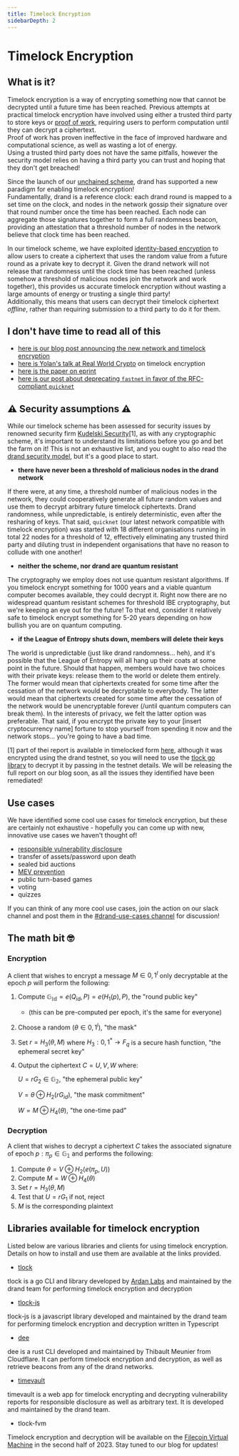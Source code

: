 ```yaml
---
title: Timelock Encryption
sidebarDepth: 2
---
```


# Timelock Encryption

## What is it?

Timelock encryption is a way of encrypting something now that cannot be decrypted until a future time has been reached. Previous attempts at practical timelock encryption have involved using either a trusted third party to store keys or [proof of work](https://ethereum.org/en/developers/docs/consensus-mechanisms/pow/), requiring users to perform computation until they can decrypt a ciphertext.  
Proof of work has proven ineffective in the face of improved hardware and computational science, as well as wasting a lot of energy.  
Using a trusted third party does not have the same pitfalls, however the security model relies on having a third party you can trust and hoping that they don't get breached!  

Since the launch of our [unchained scheme](https://drand.love/blog/2022/02/21/multi-frequency-support-and-timelock-encryption-capabilities/), drand has supported a new paradigm for enabling timelock encryption!  
Fundamentally, drand is a reference clock: each drand round is mapped to a set time on the clock, and nodes in the network gossip their signature over that round number once the time has been reached. Each node can aggregate those signatures together to form a full randomness beacon, providing an attestation that a threshold number of nodes in the network believe that clock time has been reached.

In our timelock scheme, we have exploited [identity-based encryption](https://crypto.stanford.edu/~dabo/papers/bfibe.pdf) to allow users to create a ciphertext that uses the random value from a future round as a private key to decrypt it. Given the drand network will not release that randomness until the clock time has been reached (unless somehow a threshold of malicious nodes join the network and work together), this provides us accurate timelock encryption without wasting a large amounts of energy or trusting a single third party!  
Additionally, this means that users can decrypt their timelock ciphertext *offline*, rather than requiring submission to a third party to do it for them.

## I don't have time to read all of this

- [here is our blog post announcing the new network and timelock encryption](https://drand.love/blog/2023/03/28/timelock-on-fastnet/)
- [here is Yolan's talk at Real World Crypto](https://www.youtube.com/watch?v=Xh849Ij3lhU) on timelock encryption
- [here is the paper on eprint](https://eprint.iacr.org/2023/189)
- [here is our post about deprecating `fastnet` in favor of the RFC-compliant `quicknet`](https://drand.love/blog/2023/07/03/fastnet-sunset-quicknet-new/)


## ⚠️ Security assumptions ⚠️

While our timelock scheme has been assessed for security issues by renowned security firm [Kudelski Security](https://kudelskisecurity.com)[1], as with any cryptographic scheme, it's important to understand its limitations before you go and bet the farm on it! This is not an exhaustive list, and you ought to also read the [drand security model](https://drand.love/docs/security-model/), but it's a good place to start.

- **there have never been a threshold of malicious nodes in the drand network**

If there were, at any time, a threshold number of malicious nodes in the network, they could cooperatively generate all future random values and use them to decrypt arbitrary future timelock ciphertexts. Drand randomness, while unpredictable, is entirely deterministic, even after the resharing of keys.
That said, `quicknet` (our latest network compatible with timelock encryption) was started with 18 different organisations running in total 22 nodes for a threshold of 12, effectively eliminating any trusted third party and diluting trust in independent organisations that have no reason to collude with one another!

- **neither the scheme, nor drand are quantum resistant**

The cryptography we employ does not use quantum resistant algorithms. If you timelock encrypt something for 1000 years and a viable quantum computer becomes available, they could decrypt it. Right now there are no widespread quantum resistant schemes for threshold IBE cryptography, but we're keeping an eye out for the future!
To that end, consider it relatively safe to timelock encrypt something for 5-20 years depending on how bullish you are on quantum computing.

- **if the League of Entropy shuts down, members will delete their keys**

The world is unpredictable (just like drand randomness... heh), and it's possible that the League of Entropy will all hang up their coats at some point in the future. Should that happen, members would have two choices with their private keys: release them to the world or delete them entirely.
The former would mean that ciphertexts created for some time after the cessation of the network would be decryptable to everybody. The latter would mean that ciphertexts created for some time after the cessation of the network would be unencryptable forever (/until quantum computers can break them).
In the interests of privacy, we felt the latter option was preferable. That said, if you encrypt the private key to your [insert cryptocurrency name] fortune to stop yourself from spending it now and the network stops... you're going to have a bad time.

[1] part of thei report is available in timelocked form [here](https://research.kudelskisecurity.com/2023/01/09/announcing-a-timelocked-responsible-disclosure/), although it was encrypted using the drand testnet, so you will need to use the [tlock go library](https://github.com/drand/tlock) to decrypt it by passing in the testnet details. We will be releasing the full report on our blog soon, as all the issues they identified have been remediated!

## Use cases

We have identified some cool use cases for timelock encryption, but these are certainly not exhaustive - hopefully you can come up with new, innovative use cases we haven't thought of!

- [responsible vulnerability disclosure](https://timevault.drand.love/)
- transfer of assets/password upon death
- sealed bid auctions
- [MEV prevention](https://coinmarketcap.com/alexandria/glossary/miner-extractable-value-mev)
- public turn-based games
- voting
- quizzes

If you can think of any more cool use cases, join the action on our slack channel and post them in the [#drand-use-cases channel](https://drandworkspace.slack.com/archives/C04UANC4P7D) for discussion!

## The math bit 🤓

### Encryption

A client that wishes to encrypt a message $M \in {0,1}^l$ only decryptable at the epoch $p$ will perform the following:

1. Compute $\mathbb{G_{id}}= e(Q_{id},P) = e(H_1(p),P)$, the "round public key" 
    - (this can be pre-computed per epoch, it's the same for everyone)
2. Choose a random $(\theta \in {0,1}^l)$, "the mask"
3. Set $r = H_3(\theta, M)$ where $H_3:{0,1}^* \to F_q$ is a secure hash function, "the ephemeral secret key"
4. Output the ciphertext $C = {U, V, W}$ where:

    $U = rG_2\in \mathbb{G_2}$, "the ephemeral public key"

    $V = \theta \oplus H_2(rG_{id})$, "the mask commitment"

    $W = M \oplus H_4(\theta)$, "the one-time pad"

### Decryption

A client that wishes to decrypt a ciphertext $C$ takes the associated signature of epoch $p: \pi_p \in \mathbb{G_1}$ and performs the following:

1. Compute $\theta = V \oplus H_2(e(\pi_p, U))$
2. Compute $M = W \oplus H_4(\theta)$
3. Set $r = H_3(\theta, M)$
4. Test that $U = rG_1$ if not, reject
5. $M$ is the corresponding plaintext


## Libraries available for timelock encryption

Listed below are various libraries and clients for using timelock encryption. Details on how to install and use them are available at the links provided.

- [tlock](https://github.com/drand/tlock)

tlock is a go CLI and library developed by [Ardan Labs](https://www.ardanlabs.com/) and maintained by the drand team for performing timelock encryption and decryption

- [tlock-js](https://github.com/drand/tlock-js)

tlock-js is a javascript library developed and maintained by the drand team for performing timelock encryption and decryption written in Typescript

- [dee](https://github.com/thibmeu/drand-rs)

dee is a rust CLI developed and maintained by Thibault Meunier from Cloudflare. It can perform timelock encryption and decryption, as well as retrieve beacons from any of the drand networks.

- [timevault](https://timelock.drand.love)

timevault is a web app for timelock encrypting and decrypting vulnerability reports for responsible disclosure as well as arbitrary text. It is developed and maintained by the drand team.

- tlock-fvm

Timelock encryption and decryption will be available on the [Filecoin Virtual Machine](https://fvm.bilecoin.io/) in the second half of 2023. Stay tuned to our blog for updates!
